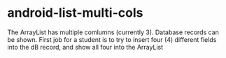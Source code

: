# android-list-multi-cols
The ArrayList has multiple comlumns (currently 3). 
Database records can be shown. First job for a student 
is to try to insert four (4) different fields
into the dB record, and show all four into the ArrayList
